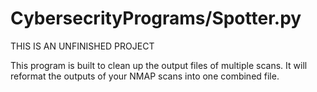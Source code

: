 # CybersecrityPrograms/Spotter.py

THIS IS AN UNFINISHED PROJECT

This program is built to clean up the output files of multiple scans. 
It will reformat the outputs of your NMAP scans into one combined file. 
